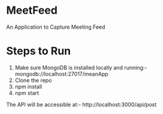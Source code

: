 # MeetFeed
An Application to Capture Meeting Feed

# Steps to Run
1. Make sure MongoDB is installed locally and running:- mongodb://localhost:27017/meanApp
2. Clone the repo
3. npm install
4. npm start

The API will be accessible at:-
http://localhost:3000/api/post

